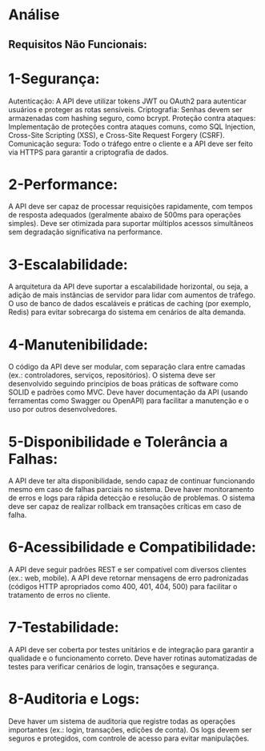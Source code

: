# Análise

## Requisitos Não Funcionais:

# 1-Segurança:

Autenticação: A API deve utilizar tokens JWT ou OAuth2 para autenticar usuários e proteger as rotas sensíveis.
Criptografia: Senhas devem ser armazenadas com hashing seguro, como bcrypt.
Proteção contra ataques: Implementação de proteções contra ataques comuns, como SQL Injection, Cross-Site Scripting (XSS), e Cross-Site Request Forgery (CSRF).
Comunicação segura: Todo o tráfego entre o cliente e a API deve ser feito via HTTPS para garantir a criptografia de dados.

# 2-Performance:

A API deve ser capaz de processar requisições rapidamente, com tempos de resposta adequados (geralmente abaixo de 500ms para operações simples).
Deve ser otimizada para suportar múltiplos acessos simultâneos sem degradação significativa na performance.

# 3-Escalabilidade:

A arquitetura da API deve suportar a escalabilidade horizontal, ou seja, a adição de mais instâncias de servidor para lidar com aumentos de tráfego.
O uso de banco de dados escaláveis e práticas de caching (por exemplo, Redis) para evitar sobrecarga do sistema em cenários de alta demanda.

# 4-Manutenibilidade:

O código da API deve ser modular, com separação clara entre camadas (ex.: controladores, serviços, repositórios).
O sistema deve ser desenvolvido seguindo princípios de boas práticas de software como SOLID e padrões como MVC.
Deve haver documentação da API (usando ferramentas como Swagger ou OpenAPI) para facilitar a manutenção e o uso por outros desenvolvedores.

# 5-Disponibilidade e Tolerância a Falhas:

A API deve ter alta disponibilidade, sendo capaz de continuar funcionando mesmo em caso de falhas parciais no sistema.
Deve haver monitoramento de erros e logs para rápida detecção e resolução de problemas.
O sistema deve ser capaz de realizar rollback em transações críticas em caso de falha.

# 6-Acessibilidade e Compatibilidade:

A API deve seguir padrões REST e ser compatível com diversos clientes (ex.: web, mobile).
A API deve retornar mensagens de erro padronizadas (códigos HTTP apropriados como 400, 401, 404, 500) para facilitar o tratamento de erros no cliente.

# 7-Testabilidade:

A API deve ser coberta por testes unitários e de integração para garantir a qualidade e o funcionamento correto.
Deve haver rotinas automatizadas de testes para verificar cenários de login, transações e segurança.

# 8-Auditoria e Logs:

Deve haver um sistema de auditoria que registre todas as operações importantes (ex.: login, transações, edições de conta).
Os logs devem ser seguros e protegidos, com controle de acesso para evitar manipulações.
